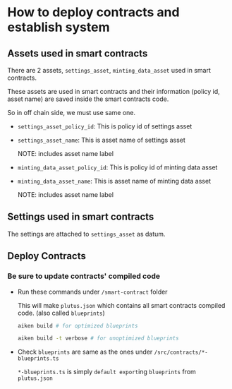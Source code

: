 # How to deploy contracts and establish system

## Assets used in smart contracts

There are 2 assets, `settings_asset`, `minting_data_asset` used in smart contracts.

These assets are used in smart contracts and their information (policy id, asset name) are saved inside the smart contracts code.

So in off chain side, we must use same one.

- `settings_asset_policy_id`: This is policy id of settings asset

- `settings_asset_name`: This is asset name of settings asset

  NOTE: includes asset name label

- `minting_data_asset_policy_id`: This is policy id of minting data asset

- `minting_data_asset_name`: This is asset name of minting data asset

  NOTE: includes asset name label

## Settings used in smart contracts

The settings are attached to `settings_asset` as datum.

## Deploy Contracts

### Be sure to update contracts' compiled code

- Run these commands under `/smart-contract` folder

  This will make `plutus.json` which contains all smart contracts compiled code. (also called `blueprints`)

  ```bash
  aiken build # for optimized blueprints

  aiken build -t verbose # for unoptimized blueprints
  ```

- Check `blueprints` are same as the ones under `/src/contracts/*-blueprints.ts`

  `*-blueprints.ts` is simply `default export`ing `blueprints` from `plutus.json`
